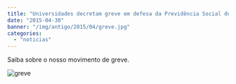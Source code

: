 ```yaml
---
title: "Universidades decretam greve em defesa da Previdência Social do Paraná"
date: "2015-04-30"
banner: "/img/antigo/2015/04/greve.jpg"
categories: 
  - "noticias"
---
```


Saiba sobre o nosso movimento de greve.
<!--more-->
![greve](/img/antigo/2015/04/greve.jpg)
